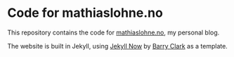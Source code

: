 # Code for mathiaslohne.no

This repository contains the code for [mathiaslohne.no](https://mathiaslohne.no), my personal blog.

The website is built in Jekyll, using [Jekyll Now](https://github.com/barryclark/jekyll-now)
by [Barry Clark](https://github.com/barryclark) as a template.
